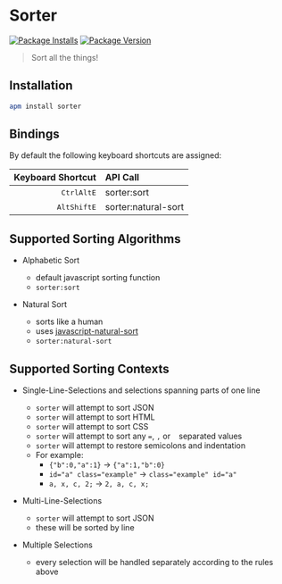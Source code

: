 # Sorter

[![Package Installs](https://img.shields.io/apm/dm/sorter.svg?style=flat-square)](https://atom.io/packages/sorter)
[![Package Version](https://img.shields.io/apm/v/sorter.svg?style=flat-square)](https://atom.io/packages/sorter)

> Sort all the things!

## Installation

```bash
apm install sorter
```

## Bindings

By default the following keyboard shortcuts are assigned:

|                          Keyboard Shortcut | API Call            |
|-------------------------------------------:|:--------------------|
|  <kbd>Ctrl</kbd><kbd>Alt</kbd><kbd>E</kbd> | sorter:sort         |
| <kbd>Alt</kbd><kbd>Shift</kbd><kbd>E</kbd> | sorter:natural-sort |

## Supported Sorting Algorithms

* Alphabetic Sort

	* default javascript sorting function
	* `sorter:sort`

* Natural Sort

	* sorts like a human
	* uses [javascript-natural-sort](https://npmjs.org/package/javascript-natural-sort)
	* `sorter:natural-sort`

## Supported Sorting Contexts

* Single-Line-Selections and selections spanning parts of one line

	* `sorter` will attempt to sort JSON
	* `sorter` will attempt to sort HTML
	* `sorter` will attempt to sort CSS
	* `sorter` will attempt to sort any `=`, `,` or ` ` separated values
	* `sorter` will attempt to restore semicolons and indentation
	* For example:
		* `{"b":0,"a":1}` → `{"a":1,"b":0}`
		* `id="a" class="example"` → `class="example" id="a"`
		* `a, x, c, 2;` → `2, a, c, x;`

* Multi-Line-Selections

	* `sorter` will attempt to sort JSON
	* these will be sorted by line

* Multiple Selections

	* every selection will be handled separately according to the rules above
